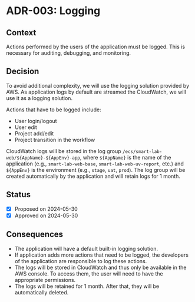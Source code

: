 # ADR-003: Logging

## Context

Actions performed by the users of the application must be logged. This is necessary for auditing, debugging, and monitoring.

## Decision

To avoid additional complexity, we will use the logging solution provided by AWS. As application logs by default are streamed the CloudWatch, we will use it as a logging solution.

Actions that have to be logged include:

* User login/logout
* User edit
* Project add/edit
* Project transition in the workflow

CloudWatch logs will be stored in the log group `/ecs/smart-lab-web/${AppName}-${AppEnv}-app`, where `${AppName}` is the name of the application (e.g., `smart-lab-web-base`, `smart-lab-web-uv-report`, etc.) and `${AppEnv}` is the environment (e.g., `stage`, `uat`, `prod`). The log group will be created automatically by the application and will retain logs for 1 month.

## Status

- [x] Proposed on 2024-05-30
- [x] Approved on 2024-05-30

## Consequences

* The application will have a default built-in logging solution.
* If application adds more actions that need to be logged, the developers of the application are responsible to log these actions.
* The logs will be stored in CloudWatch and thus only be available in the AWS console. To access them, the user will need to have the appropriate permissions.
* The logs will be retained for 1 month. After that, they will be automatically deleted.
